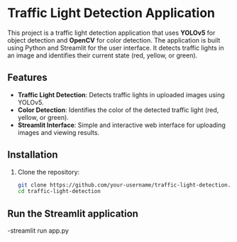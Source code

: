 # Traffic Light Detection Application

This project is a traffic light detection application that uses **YOLOv5** for object detection and **OpenCV** for color detection. The application is built using Python and Streamlit for the user interface. It detects traffic lights in an image and identifies their current state (red, yellow, or green).

## Features

- **Traffic Light Detection**: Detects traffic lights in uploaded images using YOLOv5.
- **Color Detection**: Identifies the color of the detected traffic light (red, yellow, or green).
- **Streamlit Interface**: Simple and interactive web interface for uploading images and viewing results.

## Installation

1. Clone the repository:
   ```bash
   git clone https://github.com/your-username/traffic-light-detection.git
   cd traffic-light-detection

## Run the Streamlit application
-streamlit run app.py
